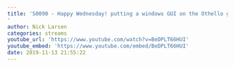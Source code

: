 ```yaml
---
title: 'S0090 - Happy Wednesday! putting a windows GUI on the Othello game we built
'
author: Nick Larsen
categories: streams
youtube_url: 'https://www.youtube.com/watch?v=BeDPLT66HUI'
youtube_embed: 'https://www.youtube.com/embed/BeDPLT66HUI'
date: 2019-11-13 21:55:22
---
```


